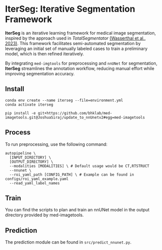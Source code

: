 # IterSeg: Iterative Segmentation Framework  

**IterSeg** is an iterative learning framework for medical image segmentation, inspired by the approach used in *TotalSegmentator* [(Wasserthal et al., 2023)](https://doi.org/10.1148/ryai.230024). This framework facilitates semi-automated segmentation by leveraging an initial set of manually labeled cases to train a preliminary model, which is then refined iteratively.  

By integrating `med-imgtools` for preprocessing and `nnUNet` for segmentation, **IterSeg** streamlines the annotation workflow, reducing manual effort while improving segmentation accuracy.  

## Install

```console
conda env create --name iterseg --file=environment.yml
conda activate iterseg
```

```console
pip install -e git+https://github.com/bhklab/med-imagetools.git@JoshuaSiraj/update_to_nnUnetv2#egg=med-imagetools
```

## Process  

To run preprocessing, use the following command:  

```console
autopipeline \
  [INPUT_DIRECTORY] \
  [OUTPUT_DIRECTORY] \
  --modalities [MODALITIES] \ # Default usage would be CT,RTSTRUCT
  --nnunet \
  --roi_yaml_path [CONFIG_PATH] \ # Example can be found in configs/roi_yaml_example.yaml
  --read_yaml_label_names
```

## Train

You can find the scripts to plan and train an nnUNet model in the output directory provided by med-imagetools.

## Prediction

The prediction module can be found in `src/predict_nnunet.py`.